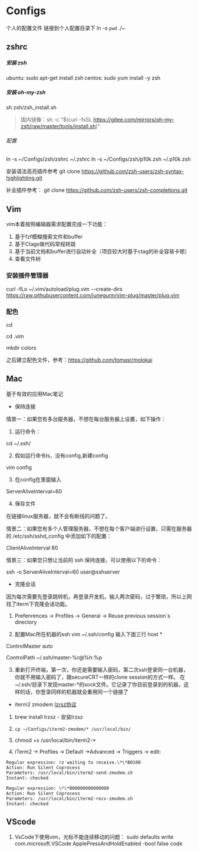 # Configs
个人的配置文件
链接到个人配置目录下
ln -s `pwd` ./~

## zshrc


##### 安装 zsh
ubuntu: sudo apt-get install zsh
centos: sudo yum install -y zsh


##### 安装 oh-my-zsh
sh zsh/zsh_install.sh
> 国内镜像：sh -c "$(curl -fsSL https://gitee.com/mirrors/oh-my-zsh/raw/master/tools/install.sh)"


###### 配置
ln -s ~/Configs/zsh/zshrc ~/.zshrc
ln -s ~/Configs/zsh/p10k.zsh ~/.p10k.zsh


安装语法高亮插件参考
git clone https://github.com/zsh-users/zsh-syntax-highlighting.git 


补全插件参考：
git clone https://github.com/zsh-users/zsh-completions.git


## Vim
vim本着按照编辑器需求配置完成一下功能：
1. 基于fzf模糊搜索文件和buffer
2. 基于Ctags做代码常规转跳
3. 基于当前文档和buffer进行自动补全（项目较大时基于ctag的补全容易卡顿）
4. 查看文件树
### 安装插件管理器
 curl -fLo ~/.vim/autoload/plug.vim --create-dirs https://raw.githubusercontent.com/junegunn/vim-plug/master/plug.vim
 
### 配色
cd 

cd .vim

mkdir colors

之后建立配色文件，参考：https://github.com/tomasr/molokai


## Mac
基于有效的应用Mac笔记

- 保持连接

情景一：如果您有多台服务器，不想在每台服务器上设置，如下操作：
1. 运行命令：

cd ~/.ssh/

2. 假如运行命令ls，没有config,新建config

vim config

3. 在config在里面输入

ServerAliveInterval=60

4. 保存文件

在链接linux服务器，就不会有断线的问题了。

情景二：如果您有多个人管理服务器，不想在每个客户端进行设置，只需在服务器的 /etc/ssh/sshd_config 中添加如下的配置：

ClientAliveInterval 60

情景三：如果您只想让当前的 ssh 保持连接，可以使用以下的命令：

ssh -o ServerAliveInterval=60 user@sshserver


- 克隆会话

因为每次需要先登录跳转机，再登录开发机，输入两次密码，过于繁琐，所以上网找了iterm下克隆会话功能。


1. Prefenrences -> Profiles -> General -> Reuse previous session`s directory


2. 配置Mac所在机器的ssh
vim ~/.ssh/config
输入下面三行
host *

ControlMaster auto

ControlPath ~/.ssh/master-%r@%h:%p


3. 重新打开终端，第一次，你还是需要输入密码，第二次ssh登录同一台机器，你就不用输入密码了，跟secureCRT一样的clone session的方式一样。 
在~/.ssh/目录下发现master-*的sock文件。它记录了你目前登录到的机器，这样的话，你登录同样的机器就会重用同一个链接了

- iterm2 zmodem [lzrsz协议](https://ohse.de/uwe/software/lrzsz.html)

1. brew install lrzsz  - 安装lrzsz


2. ```cp ~/Configs/iterm2-zmodem/* /usr/local/bin/```


3. chmod +x /usr/local/bin/iterm2-*


4. iTerm2 -> Profiles -> Default ->Advanced -> Triggers -> edit:


```
Regular expression: rz waiting to receive.\*\*B0100
Action: Run Silent Coprocess
Parameters: /usr/local/bin/iterm2-send-zmodem.sh
Instant: checked

Regular expression: \*\*B00000000000000
Action: Run Silent Coprocess
Parameters: /usr/local/bin/iterm2-recv-zmodem.sh
Instant: checked
```

## VScode
1. VsCode下使用vim，光标不能连续移动的问题：
sudo defaults write com.microsoft.VSCode ApplePressAndHoldEnabled -bool false
code

